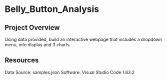 # Belly_Button_Analysis

## Project Overview
Using data provided, build an interactive webpage that includes a dropdown menu, info display and 3 charts. 

## Resources
Data Source: samples.json
Software: Visual Studio Code 1.63.2